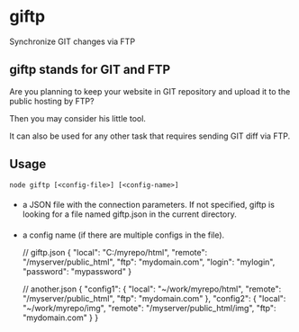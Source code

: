 # giftp

Synchronize GIT changes via FTP

## giftp stands for GIT and FTP

Are you planning to keep your website in GIT repository
and upload it to the public hosting by FTP?

Then you may consider his little tool.

It can also be used for any other task that requires sending GIT diff via FTP.

## Usage

    node giftp [<config-file>] [<config-name>]

#### <config-file>
- a JSON file with the connection parameters.
If not specified, giftp is looking for a file named giftp.json in the current directory.

#### <config-mame>
- a config name (if there are multiple configs in the file).

    // giftp.json
    {
      "local": "C:/myrepo/html",
      "remote": "/myserver/public_html",
      "ftp": "mydomain.com",
      "login": "mylogin",
      "password": "mypassword"
    }


    // another.json
    {
      "config1": {
        "local": "~/work/myrepo/html",
        "remote": "/myserver/public_html",
        "ftp": "mydomain.com"
      },
      "config2": {
        "local": "~/work/myrepo/img",
        "remote": "/myserver/public_html/img",
        "ftp": "mydomain.com"
      }
    }

